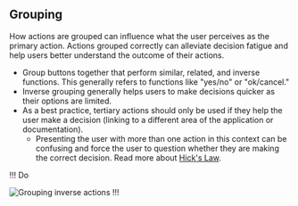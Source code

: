 ## Grouping

How actions are grouped can influence what the user perceives as the primary action. Actions grouped correctly can alleviate decision fatigue and help users better understand the outcome of their actions.

- Group buttons together that perform similar, related, and inverse functions. This generally refers to functions like "yes/no" or "ok/cancel." 
- Inverse grouping generally helps users to make decisions quicker as their options are limited.
- As a best practice, tertiary actions should only be used if they help the user make a decision (linking to a different area of the application or documentation).
    - Presenting the user with more than one action in this context can be confusing and force the user to question whether they are making the correct decision. Read more about [Hick's Law](https://www.interaction-design.org/literature/article/hick-s-law-making-the-choice-easier-for-users).

!!! Do

![Grouping inverse actions](/assets/patterns/button-organization/grouping-inverse-actions.png)
!!!
